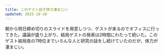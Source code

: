 ```yaml
---
title: このゲスト話す体力凄まじい
updated: 2025-10-10
---
```

朝から明日締め切りのスライドを用意しつつ、ゲストが来るのでオフィスに行ってきた。議論が盛り上がり、結局ゲストの発表は2時間にわたって続いた。このゲスト結局夜の7時位までいろんな人と研究の話をし続けていたのだが、体力が凄まじい。
